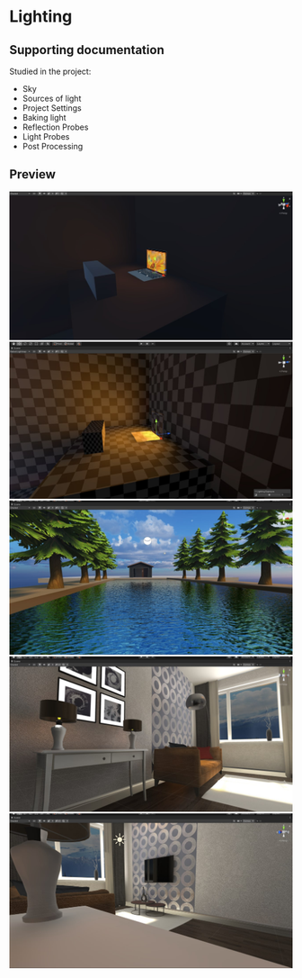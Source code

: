 # Lighting
## Supporting documentation
Studied in the project:
* Sky
* Sources of light
* Project Settings
* Baking light
* Reflection Probes
* Light Probes
* Post Processing

## Preview
![Alt Text](https://github.com/Yagyr/Lighting/blob/main/Images/1.jpg)
![Alt Text](https://github.com/Yagyr/Lighting/blob/main/Images/2.jpg)
![Alt Text](https://github.com/Yagyr/Lighting/blob/main/Images/3.jpg)
![Alt Text](https://github.com/Yagyr/Lighting/blob/main/Images/4.jpg)
![Alt Text](https://github.com/Yagyr/Lighting/blob/main/Images/5.jpg)
